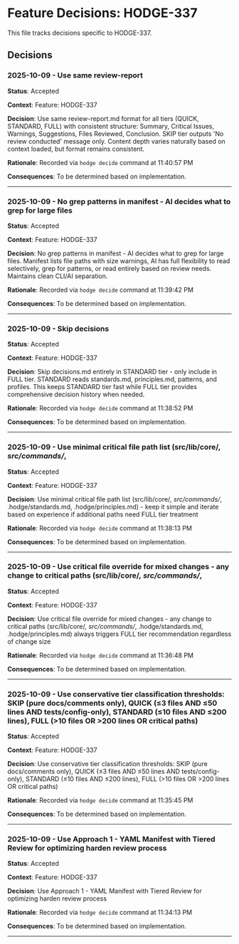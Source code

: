 # Feature Decisions: HODGE-337

This file tracks decisions specific to HODGE-337.

## Decisions

<!-- Add your decisions below -->

### 2025-10-09 - Use same review-report

**Status**: Accepted

**Context**:
Feature: HODGE-337

**Decision**:
Use same review-report.md format for all tiers (QUICK, STANDARD, FULL) with consistent structure: Summary, Critical Issues, Warnings, Suggestions, Files Reviewed, Conclusion. SKIP tier outputs 'No review conducted' message only. Content depth varies naturally based on context loaded, but format remains consistent.

**Rationale**:
Recorded via `hodge decide` command at 11:40:57 PM

**Consequences**:
To be determined based on implementation.

---


### 2025-10-09 - No grep patterns in manifest - AI decides what to grep for large files

**Status**: Accepted

**Context**:
Feature: HODGE-337

**Decision**:
No grep patterns in manifest - AI decides what to grep for large files. Manifest lists file paths with size warnings, AI has full flexibility to read selectively, grep for patterns, or read entirely based on review needs. Maintains clean CLI/AI separation.

**Rationale**:
Recorded via `hodge decide` command at 11:39:42 PM

**Consequences**:
To be determined based on implementation.

---


### 2025-10-09 - Skip decisions

**Status**: Accepted

**Context**:
Feature: HODGE-337

**Decision**:
Skip decisions.md entirely in STANDARD tier - only include in FULL tier. STANDARD reads standards.md, principles.md, patterns, and profiles. This keeps STANDARD tier fast while FULL tier provides comprehensive decision history when needed.

**Rationale**:
Recorded via `hodge decide` command at 11:38:52 PM

**Consequences**:
To be determined based on implementation.

---


### 2025-10-09 - Use minimal critical file path list (src/lib/core/*, src/commands/*,

**Status**: Accepted

**Context**:
Feature: HODGE-337

**Decision**:
Use minimal critical file path list (src/lib/core/*, src/commands/*, .hodge/standards.md, .hodge/principles.md) - keep it simple and iterate based on experience if additional paths need FULL tier treatment

**Rationale**:
Recorded via `hodge decide` command at 11:38:13 PM

**Consequences**:
To be determined based on implementation.

---


### 2025-10-09 - Use critical file override for mixed changes - any change to critical paths (src/lib/core/*, src/commands/*,

**Status**: Accepted

**Context**:
Feature: HODGE-337

**Decision**:
Use critical file override for mixed changes - any change to critical paths (src/lib/core/*, src/commands/*, .hodge/standards.md, .hodge/principles.md) always triggers FULL tier recommendation regardless of change size

**Rationale**:
Recorded via `hodge decide` command at 11:36:48 PM

**Consequences**:
To be determined based on implementation.

---


### 2025-10-09 - Use conservative tier classification thresholds: SKIP (pure docs/comments only), QUICK (≤3 files AND ≤50 lines AND tests/config-only), STANDARD (≤10 files AND ≤200 lines), FULL (>10 files OR >200 lines OR critical paths)

**Status**: Accepted

**Context**:
Feature: HODGE-337

**Decision**:
Use conservative tier classification thresholds: SKIP (pure docs/comments only), QUICK (≤3 files AND ≤50 lines AND tests/config-only), STANDARD (≤10 files AND ≤200 lines), FULL (>10 files OR >200 lines OR critical paths)

**Rationale**:
Recorded via `hodge decide` command at 11:35:45 PM

**Consequences**:
To be determined based on implementation.

---


### 2025-10-09 - Use Approach 1 - YAML Manifest with Tiered Review for optimizing harden review process

**Status**: Accepted

**Context**:
Feature: HODGE-337

**Decision**:
Use Approach 1 - YAML Manifest with Tiered Review for optimizing harden review process

**Rationale**:
Recorded via `hodge decide` command at 11:34:13 PM

**Consequences**:
To be determined based on implementation.

---


